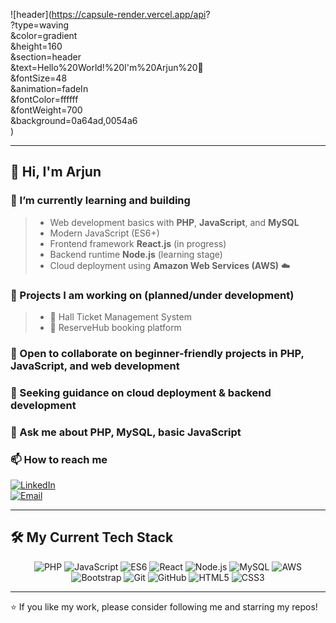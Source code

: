 
![header](https://capsule-render.vercel.app/api?  
  ?type=waving  
  &color=gradient  
  &height=160  
  &section=header  
  &text=Hello%20World!%20I'm%20Arjun%20👋  
  &fontSize=48  
  &animation=fadeIn  
  &fontColor=ffffff  
  &fontWeight=700  
  &background=0a64ad,0054a6  
)

---

## 👋 Hi, I'm **Arjun**

### 🔭 I’m currently learning and building  
> - Web development basics with **PHP**, **JavaScript**, and **MySQL**  
> - Modern JavaScript (ES6+)  
> - Frontend framework **React.js** (in progress)  
> - Backend runtime **Node.js** (learning stage)  
> - Cloud deployment using **Amazon Web Services (AWS)** ☁️  

### 🌱 Projects I am working on (planned/under development)  
> - 🎫 Hall Ticket Management System  
> - 📅 ReserveHub booking platform  

### 👯 Open to collaborate on beginner-friendly projects in PHP, JavaScript, and web development  

### 🤔 Seeking guidance on cloud deployment & backend development  

### 💬 Ask me about PHP, MySQL, basic JavaScript 

### 📫 How to reach me  
[![LinkedIn](https://img.shields.io/badge/-LinkedIn-0077B5?style=flat-square&logo=linkedin&logoColor=white&link=https://linkedin.com/in/arjun)](https://in.linkedin.com/in/arjunps-)  
[![Email](https://img.shields.io/badge/-Email-D14836?style=flat-square&logo=gmail&logoColor=white&link=mailto:arjun.email@example.com)](mailto:arjunps540@gmail.com)  

---

## 🛠️ My Current Tech Stack

<p align="center">
  <img alt="PHP" src="https://img.shields.io/badge/PHP-777BB4?style=for-the-badge&logo=php&logoColor=white" />
  <img alt="JavaScript" src="https://img.shields.io/badge/JavaScript-F7DF1E?style=for-the-badge&logo=javascript&logoColor=black" />
  <img alt="ES6" src="https://img.shields.io/badge/ES6-0099FF?style=for-the-badge&logo=javascript&logoColor=white" />
  <img alt="React" src="https://img.shields.io/badge/React-61DAFB?style=for-the-badge&logo=react&logoColor=black" />
  <img alt="Node.js" src="https://img.shields.io/badge/Node.js-339933?style=for-the-badge&logo=node.js&logoColor=white" />
  <img alt="MySQL" src="https://img.shields.io/badge/MySQL-4479A1?style=for-the-badge&logo=mysql&logoColor=white" />
  <img alt="AWS" src="https://img.shields.io/badge/AWS-FF9900?style=for-the-badge&logo=amazonaws&logoColor=white" />
  <img alt="Bootstrap" src="https://img.shields.io/badge/Bootstrap-563D7C?style=for-the-badge&logo=bootstrap&logoColor=white" />
  <img alt="Git" src="https://img.shields.io/badge/Git-F05032?style=for-the-badge&logo=git&logoColor=white" />
  <img alt="GitHub" src="https://img.shields.io/badge/GitHub-181717?style=for-the-badge&logo=github&logoColor=white" />
  <img alt="HTML5" src="https://img.shields.io/badge/HTML5-E34F26?style=for-the-badge&logo=html5&logoColor=white" />
  <img alt="CSS3" src="https://img.shields.io/badge/CSS3-1572B6?style=for-the-badge&logo=css3&logoColor=white" />
</p>

---

⭐ If you like my work, please consider following me and starring my repos!


